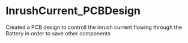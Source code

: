 # InrushCurrent_PCBDesign
Created  a PCB design to controll the inrush current flowing through the Battery in order to save other components
